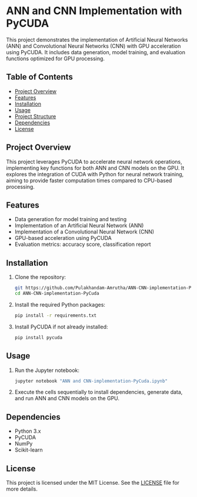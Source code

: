 # ANN and CNN Implementation with PyCUDA

This project demonstrates the implementation of Artificial Neural Networks (ANN) and Convolutional Neural Networks (CNN) with GPU acceleration using PyCUDA. It includes data generation, model training, and evaluation functions optimized for GPU processing.

## Table of Contents

- [Project Overview](#project-overview)
- [Features](#features)
- [Installation](#installation)
- [Usage](#usage)
- [Project Structure](#project-structure)
- [Dependencies](#dependencies)
- [License](#license)

## Project Overview

This project leverages PyCUDA to accelerate neural network operations, implementing key functions for both ANN and CNN models on the GPU. It explores the integration of CUDA with Python for neural network training, aiming to provide faster computation times compared to CPU-based processing.

## Features

- Data generation for model training and testing
- Implementation of an Artificial Neural Network (ANN)
- Implementation of a Convolutional Neural Network (CNN)
- GPU-based acceleration using PyCUDA
- Evaluation metrics: accuracy score, classification report

## Installation

1. Clone the repository:
   ```bash
   git https://github.com/Pulakhandam-Amrutha/ANN-CNN-implementation-PyCuda.git
   cd ANN-CNN-implementation-PyCuda
   ```
2. Install the required Python packages:
   ```bash
   pip install -r requirements.txt
   ```
3. Install PyCUDA if not already installed:
   ```bash
   pip install pycuda
   ```

## Usage

1. Run the Jupyter notebook:
   ```bash
   jupyter notebook "ANN and CNN-implementation-PyCuda.ipynb"
   ```
2. Execute the cells sequentially to install dependencies, generate data, and run ANN and CNN models on the GPU.

## Dependencies

- Python 3.x
- PyCUDA
- NumPy
- Scikit-learn

## License

This project is licensed under the MIT License. See the [LICENSE](LICENSE) file for more details.

